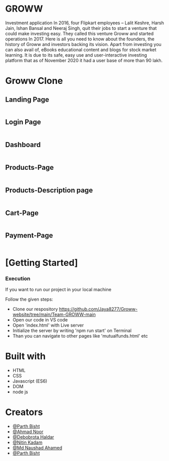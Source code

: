 # GROWW
 Investment application
 In 2016, four Flipkart employees – Lalit Keshre, Harsh Jain, Ishan Bansal and Neeraj Singh, quit their jobs to start a venture that could make investing easy. They called this venture Groww and started operations In 2017. Here is all you need to know about the founders, the history of Groww and investors backing its vision. Apart from investing you can also avail of, eBooks educational content and blogs for stock market learning. It is due to its safe, easy use and user-interactive investing platform that as of November 2020 it had a user base of more than 90 lakh.

<h1>Groww Clone</h1>
 <h2>Landing Page</h2>
    <img src="ScreenShots/HOMEPAGE.png" alt="">
  <h2>Login Page</h2>
    <img src="ScreenShots/LOGIN_PAGE.png" alt="">
       <h2>Dashboard</h2>
    <img src="ScreenShots/DASHBOARD.png" alt="">
        <h2>Products-Page</h2>
    <img src="ScreenShots/PRODUCTSPAGE.png" alt="">
      <h2>Products-Description page</h2>
    <img src="ScreenShots/DESCRIPTION_PAGE.png" alt="">
       <h2>Cart-Page</h2>
    <img src="ScreenShots/CART_PAGE.png" alt="">
        <h2>Payment-Page</h2>
    <img src="ScreenShots/PAYMENT_PAGE.png" alt="">
    <h1>[Getting Started]</h1>
    <h3>Execution</h3>
    <p>If you want to run our project in your local machine</p>
    <p>Follow the given steps:</p>
    <ul>
        <li>Clone our respository <a href="https://github.com/Jaya8277/Groww-website/tree/main/Team-GROWW-main">https://github.com/Jaya8277/Groww-website/tree/main/Team-GROWW-main</a></li>
        <li>Open our code in VS code</li>
        <li>Open 'index.html' with Live server</li>
        <li>Initialize the server by writing 'npm run start' on Terminal</li>
        <li>Than you can navigate to other pages like 'mutualfunds.html' etc</li>
    </ul>
        <h1>Built with</h1>
    <ul>
        <li>HTML</li>
        <li>CSS</li>
        <li>Javascript (ES6)</li>
        <li>DOM</li>
        <li>node js</li>
    </ul>
        <h1>Creators</h1>
    <ul>
        <li><a href="https://github.com/Parth-Bisht">@Parth Bisht</a></li>
        <li> <a href="https://github.com/Ahmad-ft-215">@Ahmad Noor</a> </li>
        <li><a href="https://github.com/iamdebobrota">@Debobrota Haldar</a></li>
        <li><a href="https://github.com/nitinkadam70">@Nitin Kadam</a></li>
        <li><a href="https://github.com/naushadcom">@Md Naushad Ahamed</a></li>
        <li><a href="https://github.com/Parth-Bisht">@Parth Bisht</a></li>
    </ul>  
